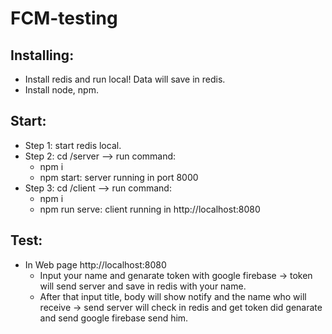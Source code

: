 # FCM-testing

## Installing: 
  - Install redis and run local! Data will save in redis.
  - Install node, npm.
## Start:
  - Step 1: start redis local.
  - Step 2: cd /server --> run command: 
    + npm i
    + npm start: server running in port 8000
  - Step 3: cd /client --> run command:
    + npm i
    + npm run serve: client running in http://localhost:8080
## Test:
  - In Web page http://localhost:8080
    + Input your name and genarate token with google firebase 
      -> token will send server and save in redis with your name.
    + After that input title, body will show notify and the name who will receive 
      -> send server will check in redis and get token did genarate and send google firebase send him.
    
